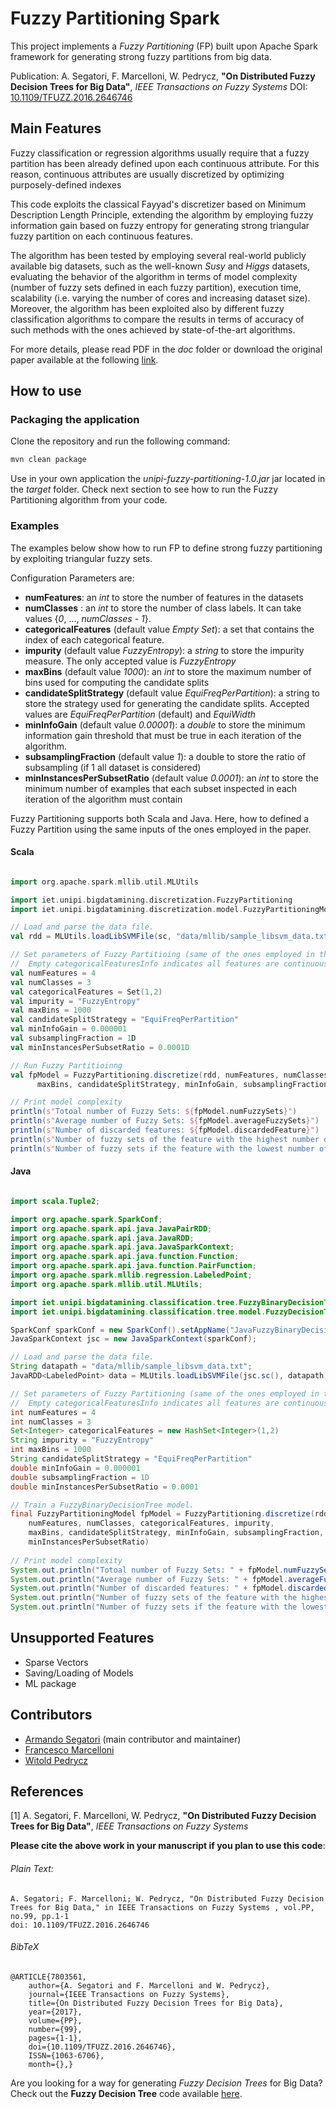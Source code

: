 # Fuzzy Partitioning Spark

This project implements a *Fuzzy Partitioning* (FP) built upon Apache Spark framework for generating strong fuzzy partitions from big data.

Publication:
A. Segatori, F. Marcelloni, W. Pedrycz, **"On Distributed Fuzzy Decision Trees for Big Data"**, *IEEE Transactions on Fuzzy Systems* 
DOI: <a href="https://doi.org/10.1109/TFUZZ.2016.2646746">10.1109/TFUZZ.2016.2646746</a>

## Main Features
Fuzzy classification or regression algorithms usually require that a fuzzy partition has been already defined upon each continuous attribute. For this reason, continuous attributes are usually discretized by optimizing purposely-defined indexes 

This code exploits the classical Fayyad's discretizer based on Minimum Description Length Principle, extending the algorithm by employing fuzzy information gain based on fuzzy entropy for generating strong triangular fuzzy partition on each continuous features. 

The algorithm has been tested by employing several real-world publicly available big datasets, such as the well-known *Susy* and *Higgs* datasets, evaluating the behavior of the algorithm in terms of model complexity (number of fuzzy sets defined in each fuzzy partition), execution time, scalability (i.e. varying the number of cores and increasing dataset size). Moreover, the algorithm has been exploited also by different fuzzy classification algorithms to compare the results in terms of accuracy of such methods with the ones achieved by state-of-the-art algorithms. 

For more details, please read PDF in the *doc* folder or download the original paper available at the following <a href="https://doi.org/10.1109/TFUZZ.2016.2646746">link</a>.

## How to use
 
### Packaging the application
Clone the repository and run the following command:
```sh
mvn clean package
```
Use in your own application the *unipi-fuzzy-partitioning-1.0.jar* jar located in the *target* folder.
Check next section to see how to run the Fuzzy Partitioning algorithm from your code.

### Examples
 
The examples below show how to run FP to define strong fuzzy partitioning by exploiting triangular fuzzy sets.

Configuration Parameters are:
- **numFeatures**: an *int* to store the number of features in the datasets 
- **numClasses** : an *int* to store the number of class labels. It can take values {*0*, ..., *numClasses - 1*}.
- **categoricalFeatures** (default value *Empty Set*): a set that contains the index of each categorical feature.
- **impurity** (default value *FuzzyEntropy*): a *string* to store the impurity measure. The only accepted value is *FuzzyEntropy*
- **maxBins** (default value *1000*): an *int* to store the maximum number of bins used for computing the candidate splits 
- **candidateSplitStrategy** (default value *EquiFreqPerPartition*): a string to store the strategy used for generating the candidate splits. Accepted values are *EquiFreqPerPartition* (default) and *EquiWidth*
- **minInfoGain** (default value *0.00001*): a *double* to store the minimum information gain threshold that must be true in each iteration of the algorithm.
- **subsamplingFraction** (default value *1*): a double to store the ratio of subsampling (if 1 all dataset is considered)
- **minInstancesPerSubsetRatio** (default value *0.0001*): an *int* to store the minimum number of examples that each subset inspected in each iteration of the algorithm must contain

Fuzzy Partitioning supports both Scala and Java. Here, how to defined a Fuzzy Partition using the same inputs of the ones employed in the paper. 

#### Scala
```scala

import org.apache.spark.mllib.util.MLUtils

import iet.unipi.bigdatamining.discretization.FuzzyPartitioning
import iet.unipi.bigdatamining.discretization.model.FuzzyPartitioningModel

// Load and parse the data file.
val rdd = MLUtils.loadLibSVMFile(sc, "data/mllib/sample_libsvm_data.txt")

// Set parameters of Fuzzy Partitioing (same of the ones employed in the paper).
//  Empty categoricalFeaturesInfo indicates all features are continuous.
val numFeatures = 4
val numClasses = 3
val categoricalFeatures = Set(1,2)
val impurity = "FuzzyEntropy"
val maxBins = 1000
val candidateSplitStrategy = "EquiFreqPerPartition"
val minInfoGain = 0.000001
val subsamplingFraction = 1D
val minInstancesPerSubsetRatio = 0.0001D

// Run Fuzzy Partitioinng
val fpModel = FuzzyPartitioning.discretize(rdd, numFeatures, numClasses, categoricalFeatures, impurity,
      maxBins, candidateSplitStrategy, minInfoGain, subsamplingFraction, minInstancesPerSubsetRatio)

// Print model complexity
println(s"Totoal number of Fuzzy Sets: ${fpModel.numFuzzySets}") 
println(s"Average number of Fuzzy Sets: ${fpModel.averageFuzzySets}") 
println(s"Number of discarded features: ${fpModel.discardedFeature}") 
println(s"Number of fuzzy sets of the feature with the highest number of fuzzy sets: ${fpModel.max._2}") 
println(s"Number of fuzzy sets if the feature with the lowest number of fuzzy sets (discarded features are not taken in considiration): ${fpModel.min._2}")

``` 

#### Java
```java

import scala.Tuple2;

import org.apache.spark.SparkConf;
import org.apache.spark.api.java.JavaPairRDD;
import org.apache.spark.api.java.JavaRDD;
import org.apache.spark.api.java.JavaSparkContext;
import org.apache.spark.api.java.function.Function;
import org.apache.spark.api.java.function.PairFunction;
import org.apache.spark.mllib.regression.LabeledPoint;
import org.apache.spark.mllib.util.MLUtils;

import iet.unipi.bigdatamining.classification.tree.FuzzyBinaryDecisionTree
import iet.unipi.bigdatamining.classification.tree.model.FuzzyDecisionTreeModel

SparkConf sparkConf = new SparkConf().setAppName("JavaFuzzyBinaryDecisionTreeExample");
JavaSparkContext jsc = new JavaSparkContext(sparkConf);

// Load and parse the data file.
String datapath = "data/mllib/sample_libsvm_data.txt";
JavaRDD<LabeledPoint> data = MLUtils.loadLibSVMFile(jsc.sc(), datapath).toJavaRDD();

// Set parameters of Fuzzy Partitioning (same of the ones employed in the paper).
//  Empty categoricalFeaturesInfo indicates all features are continuous.
int numFeatures = 4
int numClasses = 3
Set<Integer> categoricalFeatures = new HashSet<Integer>(1,2)
String impurity = "FuzzyEntropy"
int maxBins = 1000
String candidateSplitStrategy = "EquiFreqPerPartition"
double minInfoGain = 0.000001
double subsamplingFraction = 1D
double minInstancesPerSubsetRatio = 0.0001

// Train a FuzzyBinaryDecisionTree model.
final FuzzyPartitioningModel fpModel = FuzzyPartitioning.discretize(rdd, 
    numFeatures, numClasses, categoricalFeatures, impurity,
    maxBins, candidateSplitStrategy, minInfoGain, subsamplingFraction, 
    minInstancesPerSubsetRatio)
        
// Print model complexity
System.out.println("Totoal number of Fuzzy Sets: " + fpModel.numFuzzySets) 
System.out.println("Average number of Fuzzy Sets: " + fpModel.averageFuzzySets) 
System.out.println("Number of discarded features: " + fpModel.discardedFeature") 
System.out.println("Number of fuzzy sets of the feature with the highest number of fuzzy sets: " + fpModel.max._2) 
System.out.println("Number of fuzzy sets if the feature with the lowest number of fuzzy sets (discarded features are not taken in considiration): " + fpModel.min._2)

``` 


## Unsupported Features
- Sparse Vectors
- Saving/Loading of Models
- ML package


## Contributors

- <a href="https://it.linkedin.com/in/armandosegatori">Armando Segatori</a> (main contributor and maintainer)
- <a href="http://www.iet.unipi.it/f.marcelloni/">Francesco Marcelloni</a>
- <a href="http://www.ece.ualberta.ca/~pedrycz/">Witold Pedrycz</a>


## References

[1] A. Segatori, F. Marcelloni, W. Pedrycz, **"On Distributed Fuzzy Decision Trees for Big Data"**, *IEEE Transactions on Fuzzy Systems*

**Please cite the above work in your manuscript if you plan to use this code**:

###### Plain Text:
```
A. Segatori; F. Marcelloni; W. Pedrycz, "On Distributed Fuzzy Decision Trees for Big Data," in IEEE Transactions on Fuzzy Systems , vol.PP, no.99, pp.1-1
doi: 10.1109/TFUZZ.2016.2646746
```

###### BibTeX
```
@ARTICLE{7803561, 
    author={A. Segatori and F. Marcelloni and W. Pedrycz}, 
    journal={IEEE Transactions on Fuzzy Systems}, 
    title={On Distributed Fuzzy Decision Trees for Big Data}, 
    year={2017}, 
    volume={PP}, 
    number={99}, 
    pages={1-1}, 
    doi={10.1109/TFUZZ.2016.2646746}, 
    ISSN={1063-6706}, 
    month={},}
```


Are you looking for a way for generating *Fuzzy Decision Trees* for Big Data? Check out the **Fuzzy Decision Tree** code available <a href="https://github.com/BigDataMiningUnipi/FuzzyDecisionTreeSpark">here</a>.
